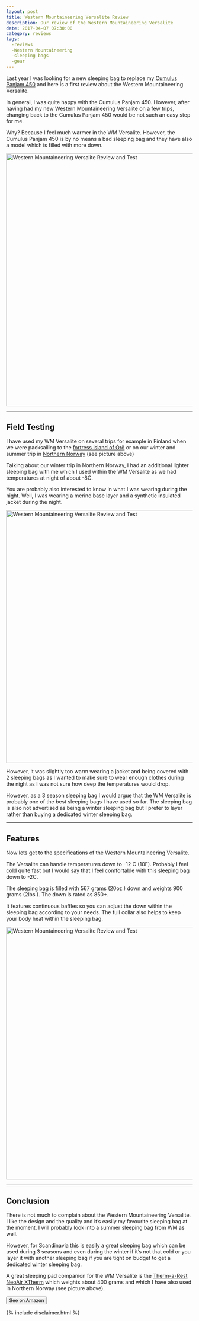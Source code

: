 ```yaml
---
layout: post
title: Western Mountaineering Versalite Review
description: Our review of the Western Mountaineering Versalite
date: 2017-04-07 07:30:00
category: reviews
tags:
  -reviews
  -Western Mountaineering
  -sleeping bags
  -gear
---
```

Last year I was looking for a new sleeping bag to replace my [Cumulus Panjam 450][1] and here is a first review about the Western Mountaineering Versalite.

In general, I was quite happy with the Cumulus Panjam 450. However, after having had my new Western Mountaineering Versalite on a few trips, changing back to the Cumulus Panjam 450 would be not such an easy step for me.

Why? Because I feel much warmer in the WM Versalite. However, the Cumulus Panjam 450 is by no means a bad sleeping bag and they have also a model which is filled with more down.

<a data-flickr-embed="true"  href="https://www.flickr.com/photos/90204224@N07/28431572180/in/album-72157666947120531/" title="Western Mountaineering Versalite Review and Test"><img src="https://c1.staticflickr.com/9/8185/28431572180_4c18fea5a0_b.jpg" width="1024" height="683" alt="Western Mountaineering Versalite Review and Test"></a><script async src="//embedr.flickr.com/assets/client-code.js" charset="utf-8"></script>

<!--more-->

---

## Field Testing
 I have used my WM Versalite on several trips for example in Finland when we were packsailing to the [fortress island of Örö][2] or on our winter and summer trip in [Northern Norway][3] (see picture above)

Talking about our winter trip in Northern Norway, I had an additional lighter sleeping bag with me which I used within the WM Versalite as we had temperatures at night of about -8C.

You are probably also interested to know in what I was wearing during the night. Well, I was wearing a merino base layer and a synthetic insulated jacket during the night.

<a data-flickr-embed="true"  href="https://www.flickr.com/photos/90204224@N07/28716083885/in/album-72157666947120531/" title="Western Mountaineering Versalite Review and Test"><img src="https://c1.staticflickr.com/9/8676/28716083885_bbf1d5f5b3_b.jpg" width="1024" height="683" alt="Western Mountaineering Versalite Review and Test"></a><script async src="//embedr.flickr.com/assets/client-code.js" charset="utf-8"></script>

However, it was slightly too warm wearing a jacket and being covered with 2 sleeping bags as I wanted to make sure to wear enough clothes during the night as I was not sure how deep the temperatures would drop.

However, as a 3 season sleeping bag I would argue that the WM Versalite is probably one of the best sleeping bags I have used so far. The sleeping bag is also not advertised as being a winter sleeping bag but I prefer to layer rather than buying a dedicated winter sleeping bag.

---

## Features
Now lets get to the specifications of the Western Mountaineering Versalite.   

The Versalite can handle temperatures down to -12 C (10F). Probably I feel cold quite fast but I would say that I feel comfortable with this sleeping bag down to -2C.

The sleeping bag is filled with 567 grams (20oz.) down and weights 900 grams (2lbs.). The down is rated as 850+.

It features continuous baffles so you can adjust the down within the sleeping bag according to your needs. The full collar also helps to keep your body heat within the sleeping bag.

<a data-flickr-embed="true"  href="https://www.flickr.com/photos/90204224@N07/28716071475/in/album-72157666947120531/" title="Western Mountaineering Versalite Review and Test"><img src="https://c1.staticflickr.com/9/8350/28716071475_d5bee56ddf_b.jpg" width="1024" height="683" alt="Western Mountaineering Versalite Review and Test"></a><script async src="//embedr.flickr.com/assets/client-code.js" charset="utf-8"></script>

---

## Conclusion
There is not much to complain about the Western Mountaineering Versalite. I like the design and the quality and it’s easily my favourite sleeping bag at the moment. I will probably look into a summer sleeping bag from WM as well.

However, for Scandinavia this is easily a great sleeping bag which can be used during 3 seasons and even during the winter if it’s not that cold or you layer it with another sleeping bag if you are tight on budget to get a dedicated winter sleeping bag.

A great sleeping pad companion for the WM Versalite is the <a href="http://amzn.to/2og8uXo" rel="nofollow">Therm-a-Rest NeoAir XTherm</a> which weights about 400 grams and which I have also used in Northern Norway (see picture above).

<a href="http://amzn.to/2oI2GY2" rel="nofollow"><button type="button" class="btn btn-danger">See on Amazon</button></a>

<script type="text/javascript">
amzn_assoc_placement = "adunit0";
amzn_assoc_search_bar = "false";
amzn_assoc_tracking_id = "hikeve-20";
amzn_assoc_search_bar_position = "top";
amzn_assoc_ad_mode = "search";
amzn_assoc_ad_type = "smart";
amzn_assoc_marketplace = "amazon";
amzn_assoc_region = "US";
amzn_assoc_title = "Sleeping Bags";
amzn_assoc_default_search_phrase = "western mountaineering versalite";
amzn_assoc_default_category = "All";
amzn_assoc_linkid = "36a365e75c8f933e4a5d925632830dc0";
</script>
<script src="//z-na.amazon-adsystem.com/widgets/onejs?MarketPlace=US"></script>

{% include disclaimer.html %}

[1]:	http://www.hikeventures.com/cumulus-panyam-450/ "Cumulus Panjam 450"
[2]:	http://www.hikeventures.com/Oro/ "Fortress Island of Örö"
[3]:	http://www.hikeventures.com/winter-camping-alta/ "Northern Norway"
